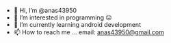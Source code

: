 - 👋 Hi, I’m @anas43950
- 👀 I’m interested in programming 😐
- 🌱 I’m currently learning android development
- 📫 How to reach me ... email: anas43950@gmail.com

<!---
anas43950/anas43950 is a ✨ special ✨ repository because its `README.md` (this file) appears on your GitHub profile.
You can click the Preview link to take a look at your changes.
--->
